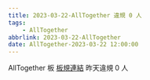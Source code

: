 ```yaml
---
title: 2023-03-22-AllTogether 違規 0 人
tags:
    - AllTogether
abbrlink: 2023-03-22-AllTogether
date: AllTogether-2023-03-22 12:00:00
---
```

AllTogether 板 [板規連結](https://www.ptt.cc/bbs/AllTogether/M.1643211430.A.5FB.html)
昨天違規 0 人
